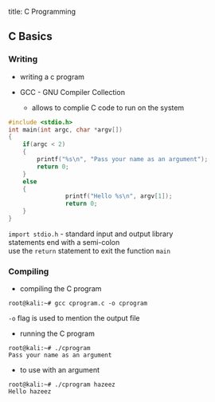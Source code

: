 title: C Programming

## C Basics

### Writing

- writing a c program

- GCC - GNU Compiler Collection
    - allows to complie C code to run on the system

```c
#include <stdio.h> 
int main(int argc, char *argv[])
{
    if(argc < 2) 
    {
        printf("%s\n", "Pass your name as an argument");
        return 0; 
    }
    else
    {
                printf("Hello %s\n", argv[1]);
                return 0;
    }
}
```

`import stdio.h` - standard input and output library  
statements end with a semi-colon  
use the `return` statement to exit the function `main`  

### Compiling

- compiling the C program

```
root@kali:~# gcc cprogram.c -o cprogram
```

`-o` flag is used to mention the output file

- running the C program

```
root@kali:~# ./cprogram
Pass your name as an argument
```

- to use with an argument

```
root@kali:~# ./cprogram hazeez
Hello hazeez
```




